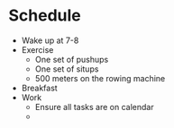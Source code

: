 # Schedule

- Wake up at 7-8
- Exercise
    - One set of pushups
    - One set of situps
    - 500 meters on the rowing machine
- Breakfast
- Work
    - Ensure all tasks are on calendar
    - 


